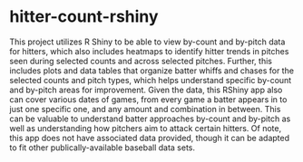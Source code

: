 # hitter-count-rshiny
This project utilizes R Shiny to be able to view by-count and by-pitch data for hitters, which also includes heatmaps to identify hitter trends in pitches seen during selected counts and across selected pitches. Further, this includes plots and data tables that organize batter whiffs and chases for the selected counts and pitch types, which helps understand specific by-count and by-pitch areas for improvement. Given the data, this RShiny app also can cover various dates of games, from every game a batter appears in to just one specific one, and any amount and combination in between. This can be valuable to understand batter approaches by-count and by-pitch as well as understanding how pitchers aim to attack certain hitters. Of note, this app does not have associated data provided, though it can be adapted to fit other publically-available baseball data sets. 
